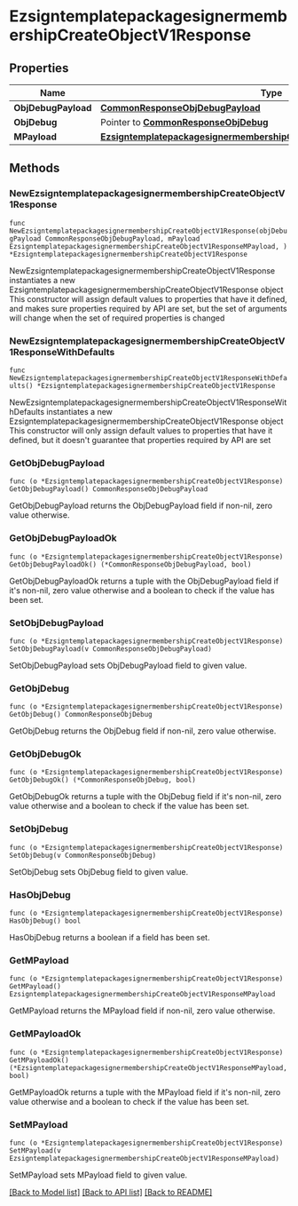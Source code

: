 # EzsigntemplatepackagesignermembershipCreateObjectV1Response

## Properties

Name | Type | Description | Notes
------------ | ------------- | ------------- | -------------
**ObjDebugPayload** | [**CommonResponseObjDebugPayload**](CommonResponseObjDebugPayload.md) |  | 
**ObjDebug** | Pointer to [**CommonResponseObjDebug**](CommonResponseObjDebug.md) |  | [optional] 
**MPayload** | [**EzsigntemplatepackagesignermembershipCreateObjectV1ResponseMPayload**](EzsigntemplatepackagesignermembershipCreateObjectV1ResponseMPayload.md) |  | 

## Methods

### NewEzsigntemplatepackagesignermembershipCreateObjectV1Response

`func NewEzsigntemplatepackagesignermembershipCreateObjectV1Response(objDebugPayload CommonResponseObjDebugPayload, mPayload EzsigntemplatepackagesignermembershipCreateObjectV1ResponseMPayload, ) *EzsigntemplatepackagesignermembershipCreateObjectV1Response`

NewEzsigntemplatepackagesignermembershipCreateObjectV1Response instantiates a new EzsigntemplatepackagesignermembershipCreateObjectV1Response object
This constructor will assign default values to properties that have it defined,
and makes sure properties required by API are set, but the set of arguments
will change when the set of required properties is changed

### NewEzsigntemplatepackagesignermembershipCreateObjectV1ResponseWithDefaults

`func NewEzsigntemplatepackagesignermembershipCreateObjectV1ResponseWithDefaults() *EzsigntemplatepackagesignermembershipCreateObjectV1Response`

NewEzsigntemplatepackagesignermembershipCreateObjectV1ResponseWithDefaults instantiates a new EzsigntemplatepackagesignermembershipCreateObjectV1Response object
This constructor will only assign default values to properties that have it defined,
but it doesn't guarantee that properties required by API are set

### GetObjDebugPayload

`func (o *EzsigntemplatepackagesignermembershipCreateObjectV1Response) GetObjDebugPayload() CommonResponseObjDebugPayload`

GetObjDebugPayload returns the ObjDebugPayload field if non-nil, zero value otherwise.

### GetObjDebugPayloadOk

`func (o *EzsigntemplatepackagesignermembershipCreateObjectV1Response) GetObjDebugPayloadOk() (*CommonResponseObjDebugPayload, bool)`

GetObjDebugPayloadOk returns a tuple with the ObjDebugPayload field if it's non-nil, zero value otherwise
and a boolean to check if the value has been set.

### SetObjDebugPayload

`func (o *EzsigntemplatepackagesignermembershipCreateObjectV1Response) SetObjDebugPayload(v CommonResponseObjDebugPayload)`

SetObjDebugPayload sets ObjDebugPayload field to given value.


### GetObjDebug

`func (o *EzsigntemplatepackagesignermembershipCreateObjectV1Response) GetObjDebug() CommonResponseObjDebug`

GetObjDebug returns the ObjDebug field if non-nil, zero value otherwise.

### GetObjDebugOk

`func (o *EzsigntemplatepackagesignermembershipCreateObjectV1Response) GetObjDebugOk() (*CommonResponseObjDebug, bool)`

GetObjDebugOk returns a tuple with the ObjDebug field if it's non-nil, zero value otherwise
and a boolean to check if the value has been set.

### SetObjDebug

`func (o *EzsigntemplatepackagesignermembershipCreateObjectV1Response) SetObjDebug(v CommonResponseObjDebug)`

SetObjDebug sets ObjDebug field to given value.

### HasObjDebug

`func (o *EzsigntemplatepackagesignermembershipCreateObjectV1Response) HasObjDebug() bool`

HasObjDebug returns a boolean if a field has been set.

### GetMPayload

`func (o *EzsigntemplatepackagesignermembershipCreateObjectV1Response) GetMPayload() EzsigntemplatepackagesignermembershipCreateObjectV1ResponseMPayload`

GetMPayload returns the MPayload field if non-nil, zero value otherwise.

### GetMPayloadOk

`func (o *EzsigntemplatepackagesignermembershipCreateObjectV1Response) GetMPayloadOk() (*EzsigntemplatepackagesignermembershipCreateObjectV1ResponseMPayload, bool)`

GetMPayloadOk returns a tuple with the MPayload field if it's non-nil, zero value otherwise
and a boolean to check if the value has been set.

### SetMPayload

`func (o *EzsigntemplatepackagesignermembershipCreateObjectV1Response) SetMPayload(v EzsigntemplatepackagesignermembershipCreateObjectV1ResponseMPayload)`

SetMPayload sets MPayload field to given value.



[[Back to Model list]](../README.md#documentation-for-models) [[Back to API list]](../README.md#documentation-for-api-endpoints) [[Back to README]](../README.md)


